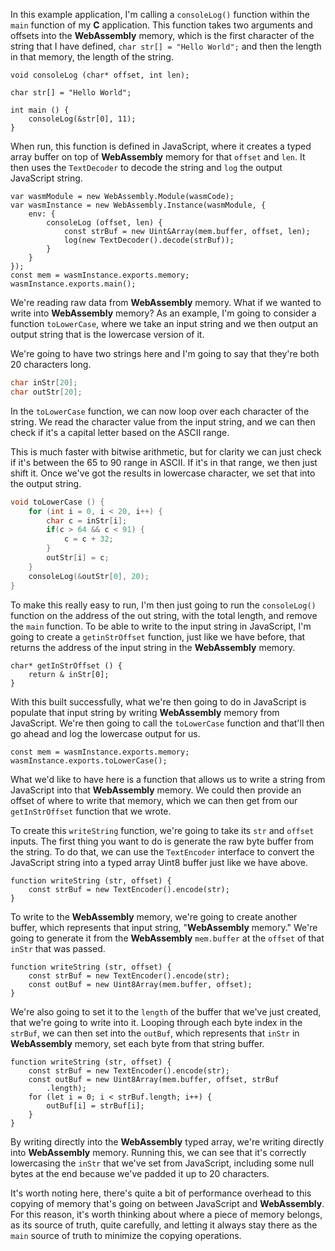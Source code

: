 In this example application, I'm calling a `consoleLog()` function within the `main` function of my **C** application. This function takes two arguments and offsets into the **WebAssembly** memory, which is the first character of the string that I have defined, `char str[] = "Hello World";` and then the length in that memory, the length of the string.

```
void consoleLog (char* offset, int len);

char str[] = "Hello World";

int main () {
	consoleLog(&str[0], 11);
}
```

When run, this function is defined in JavaScript, where it creates a typed array buffer on top of **WebAssembly** memory for that `offset` and `len`. It then uses the `TextDecoder` to decode the string and `log` the output JavaScript string.

```
var wasmModule = new WebAssembly.Module(wasmCode);
var wasmInstance = new WebAssembly.Instance(wasmModule, {
	env: {
		consoleLog (offset, len) {
			const strBuf = new Uint&Array(mem.buffer, offset, len);
			log(new TextDecoder().decode(strBuf));
		}
	}
});
const mem = wasmInstance.exports.memory;
wasmInstance.exports.main();
```

We're reading raw data from **WebAssembly** memory. What if we wanted to write into **WebAssembly** memory? As an example, I'm going to consider a function `toLowerCase`, where we take an input string and we then output an output string that is the lowercase version of it.

We're going to have two strings here and I'm going to say that they're both 20 characters long. 

```C
char inStr[20];
char outStr[20];
```

In the `toLowerCase` function, we can now loop over each character of the string. We read the character value from the input string, and we can then check if it's a capital letter based on the ASCII range.

This is much faster with bitwise arithmetic, but for clarity we can just check if it's between the 65 to 90 range in ASCII. If it's in that range, we then just shift it. Once we've got the results in lowercase character, we set that into the output string.

```C
void toLowerCase () {
	for (int i = 0, i < 20, i++) {
		char c = inStr[i];
		if(c > 64 && c < 91) {
			c = c + 32;
		}
		outStr[i] = c;
	}
	consoleLog(&outStr[0], 20);
}
```

To make this really easy to run, I'm then just going to run the `consoleLog()` function on the address of the out string, with the total length, and remove the `main` function. To be able to write to the input string in JavaScript, I'm going to create a `getinStrOffset` function, just like we have before, that returns the address of the input string in the **WebAssembly** memory.

```
char* getInStrOffset () {
	return & inStr[0];
}
```

With this built successfully, what we're then going to do in JavaScript is populate that input string by writing **WebAssembly** memory from JavaScript. We're then going to call the `toLowerCase` function and that'll then go ahead and log the lowercase output for us.

```
const mem = wasmInstance.exports.memory;
wasmInstance.exports.toLowerCase();
```

What we'd like to have here is a function that allows us to write a string from JavaScript into that **WebAssembly** memory. We could then provide an offset of where to write that memory, which we can then get from our `getInStrOffset` function that we wrote.

To create this `writeString` function, we're going to take its `str` and `offset` inputs. The first thing you want to do is generate the raw byte buffer from the string. To do that, we can use the `TextEncoder` interface to convert the JavaScript string into a typed array Uint8 buffer just like we have above.

```
function writeString (str, offset) {
	const strBuf = new TextEncoder().encode(str);
}
```

To write to the **WebAssembly** memory, we're going to create another buffer, which represents that input string, "**WebAssembly** memory." We're going to generate it from the **WebAssembly** `mem.buffer` at the `offset` of that `inStr` that was passed.

```
function writeString (str, offset) {
	const strBuf = new TextEncoder().encode(str);
	const outBuf = new Uint8Array(mem.buffer, offset); 
}
```

We're also going to set it to the `length` of the buffer that we've just created, that we're going to write into it. Looping through each byte index in the `strBuf`, we can then set into the `outBuf`, which represents that `inStr` in **WebAssembly** memory, set each byte from that string buffer.

```
function writeString (str, offset) {
	const strBuf = new TextEncoder().encode(str);
	const outBuf = new Uint8Array(mem.buffer, offset, strBuf
		.length);
	for (let i = 0; i < strBuf.length; i++) {
		outBuf[i] = strBuf[i];
	}	 
}
```

By writing directly into the **WebAssembly** typed array, we're writing directly into **WebAssembly** memory. Running this, we can see that it's correctly lowercasing the `inStr` that we've set from JavaScript, including some null bytes at the end because we've padded it up to 20 characters.

It's worth noting here, there's quite a bit of performance overhead to this copying of memory that's going on between JavaScript and **WebAssembly**. For this reason, it's worth thinking about where a piece of memory belongs, as its source of truth, quite carefully, and letting it always stay there as the `main` source of truth to minimize the copying operations.